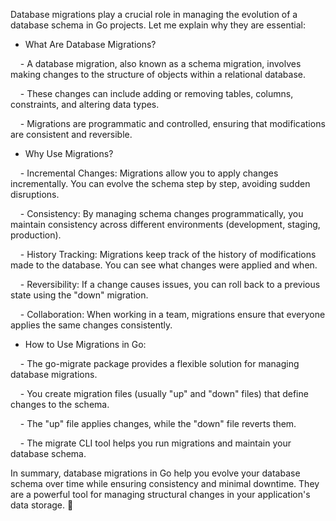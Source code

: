 Database migrations play a crucial role in managing the evolution of a database schema in Go projects. Let me explain why they are essential:

- What Are Database Migrations?

    - A database migration, also known as a schema migration, involves making changes to the structure of objects within a relational database.

    - These changes can include adding or removing tables, columns, constraints, and altering data types.

    - Migrations are programmatic and controlled, ensuring that modifications are consistent and reversible.

- Why Use Migrations?

    - Incremental Changes: Migrations allow you to apply changes incrementally. You can evolve the schema step by step, avoiding sudden disruptions.

    - Consistency: By managing schema changes programmatically, you maintain consistency across different environments (development, staging, production).

    - History Tracking: Migrations keep track of the history of modifications made to the database. You can see what changes were applied and when.

    - Reversibility: If a change causes issues, you can roll back to a previous state using the "down" migration.

    - Collaboration: When working in a team, migrations ensure that everyone applies the same changes consistently.

- How to Use Migrations in Go:

    - The go-migrate package provides a flexible solution for managing database migrations.

    - You create migration files (usually "up" and "down" files) that define changes to the schema.

    - The "up" file applies changes, while the "down" file reverts them.

    - The migrate CLI tool helps you run migrations and maintain your database schema.

In summary, database migrations in Go help you evolve your database schema over time while ensuring consistency and minimal downtime. They are a powerful tool for managing structural changes in your application's data storage. 🚀